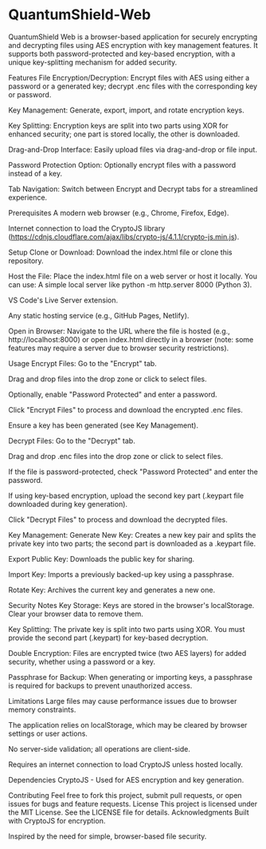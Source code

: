 # QuantumShield-Web
QuantumShield Web is a browser-based application for securely encrypting and decrypting files using AES encryption with key management features. It supports both password-protected and key-based encryption, with a unique key-splitting mechanism for added security.

Features
File Encryption/Decryption: Encrypt files with AES using either a password or a generated key; decrypt .enc files with the corresponding key or password.

Key Management: Generate, export, import, and rotate encryption keys.

Key Splitting: Encryption keys are split into two parts using XOR for enhanced security; one part is stored locally, the other is downloaded.

Drag-and-Drop Interface: Easily upload files via drag-and-drop or file input.

Password Protection Option: Optionally encrypt files with a password instead of a key.

Tab Navigation: Switch between Encrypt and Decrypt tabs for a streamlined experience.

Prerequisites
A modern web browser (e.g., Chrome, Firefox, Edge).

Internet connection to load the CryptoJS library (https://cdnjs.cloudflare.com/ajax/libs/crypto-js/4.1.1/crypto-js.min.js).

Setup
Clone or Download:
Download the index.html file or clone this repository.

Host the File:
Place the index.html file on a web server or host it locally. You can use:
A simple local server like python -m http.server 8000 (Python 3).

VS Code's Live Server extension.

Any static hosting service (e.g., GitHub Pages, Netlify).

Open in Browser:
Navigate to the URL where the file is hosted (e.g., http://localhost:8000) or open index.html directly in a browser (note: some features may require a server due to browser security restrictions).

Usage
Encrypt Files:
Go to the "Encrypt" tab.

Drag and drop files into the drop zone or click to select files.

Optionally, enable "Password Protected" and enter a password.

Click "Encrypt Files" to process and download the encrypted .enc files.

Ensure a key has been generated (see Key Management).

Decrypt Files:
Go to the "Decrypt" tab.

Drag and drop .enc files into the drop zone or click to select files.

If the file is password-protected, check "Password Protected" and enter the password.

If using key-based encryption, upload the second key part (.keypart file downloaded during key generation).

Click "Decrypt Files" to process and download the decrypted files.

Key Management:
Generate New Key: Creates a new key pair and splits the private key into two parts; the second part is downloaded as a .keypart file.

Export Public Key: Downloads the public key for sharing.

Import Key: Imports a previously backed-up key using a passphrase.

Rotate Key: Archives the current key and generates a new one.

Security Notes
Key Storage: Keys are stored in the browser's localStorage. Clear your browser data to remove them.

Key Splitting: The private key is split into two parts using XOR. You must provide the second part (.keypart) for key-based decryption.

Double Encryption: Files are encrypted twice (two AES layers) for added security, whether using a password or a key.

Passphrase for Backup: When generating or importing keys, a passphrase is required for backups to prevent unauthorized access.

Limitations
Large files may cause performance issues due to browser memory constraints.

The application relies on localStorage, which may be cleared by browser settings or user actions.

No server-side validation; all operations are client-side.

Requires an internet connection to load CryptoJS unless hosted locally.

Dependencies
CryptoJS - Used for AES encryption and key generation.

Contributing
Feel free to fork this project, submit pull requests, or open issues for bugs and feature requests.
License
This project is licensed under the MIT License. See the LICENSE file for details.
Acknowledgments
Built with CryptoJS for encryption.

Inspired by the need for simple, browser-based file security.



